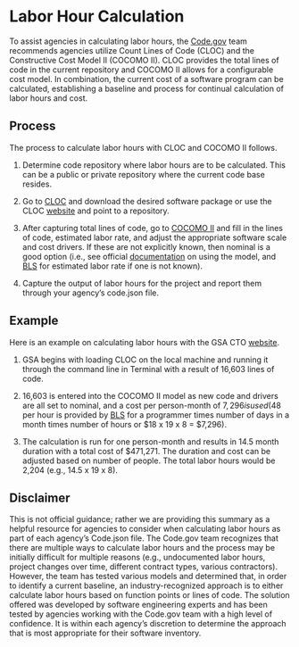 # Labor Hour Calculation

To assist agencies in calculating labor hours, the [Code.gov](https://www.code.gov) team recommends agencies utilize Count Lines of Code (CLOC) and the Constructive Cost Model II (COCOMO II).  CLOC provides the total lines of code in the current repository and COCOMO II allows for a configurable cost model. In combination, the current cost of a software program can be calculated, establishing a baseline and process for continual calculation of labor hours and cost.

## Process

The process to calculate labor hours with CLOC and COCOMO II follows.

1. Determine code repository where labor hours are to be calculated. This can be a public or private repository where the current code base resides.

2. Go to [CLOC](https://github.com/AlDanial/cloc) and download the desired software package or use the CLOC [website](https://codetabs.com/count-loc/count-loc-online.html) and point to a repository.

3. After capturing total lines of code, go to [COCOMO II](http://csse.usc.edu/tools/cocomoii.php) and fill in the lines of code, estimated labor rate, and adjust the appropriate software scale and cost drivers. If these are not explicitly known, then nominal is a good option (i.e., see official [documentation](http://csse.usc.edu/csse/research/COCOMOII/cocomo2000.0/CII_modelman2000.0.pdf) on using the model, and [BLS](https://www.bls.gov/oes/current/oes_nat.htm) for estimated labor rate if one is not known).

4. Capture the output of labor hours for the project and report them through your agency’s code.json file.

## Example

Here is an example on calculating labor hours with the GSA CTO [website](https://tech.gsa.gov/).

1. GSA begins with loading CLOC on the local machine and running it through the command line in Terminal with a result of 16,603 lines of code.

2. 16,603 is entered into the COCOMO II model as new code and drivers are all set to nominal, and a cost per person-month of $7,296 is used ($48 per hour is provided by [BLS](https://www.bls.gov/oes/current/oes_nat.htm) for a programmer times number of days in a month times number of hours or $18 x 19 x 8 = $7,296).

3. The calculation is run for one person-month and results in 14.5 month duration with a total cost of $471,271. The duration and cost can be adjusted based on number of people. The total labor hours would be 2,204 (e.g., 14.5 x 19 x 8).

## Disclaimer

This is not official guidance; rather we are providing this summary as a helpful resource for agencies to consider when calculating labor hours as part of each agency’s Code.json file. The Code.gov team recognizes that there are multiple ways to calculate labor hours and the process may be initially difficult for multiple reasons (e.g., undocumented labor hours, project changes over time, different contract types, various contractors). However, the team has tested various models and determined that, in order to identify a current baseline, an industry-recognized approach is to either calculate labor hours based on function points or lines of code. The solution offered was developed by software engineering experts and has been tested by agencies working with the Code.gov team with a high level of confidence. It is within each agency’s discretion to determine the approach that is most appropriate for their software inventory.